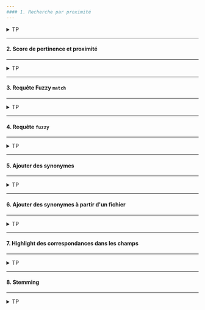 ```yaml
---
#### 1. Recherche par proximité
---
```

<details>
<summary>TP</summary>

##### :arrow_forward: Ajouter les documents de test

```
PUT /proximity/_doc/1
{
  "title": "Spicy Sauce"
}
```

```
PUT /proximity/_doc/2
{
  "title": "Spicy Tomato Sauce"
}
```

```
PUT /proximity/_doc/3
{
  "title": "Spicy Tomato and Garlic Sauce"
}
```

```
PUT /proximity/_doc/4
{
  "title": "Tomato Sauce (spicy)"
}
```

```
PUT /proximity/_doc/5
{
  "title": "Spicy and very delicious Tomato Sauce"
}
```

##### :arrow_forward: Ajouter le paramètre `slop` à la requête `match_phrase`

```
A compléter...
```

```
A compléter...
```

</details>


---
#### 2. Score de pertinence et proximité
---
<details>
<summary>TP</summary>

##### :arrow_forward: Un simple `match` dans une requête `bool`

```
A compléter...
```

##### :arrow_forward: Booster la pertinence en se basant sur le proximité

```
A compléter...
```

##### :arrow_forward: Ajouter le paramètre `slop`

```
A compléter...
```

</details>


---
#### 3. Requête Fuzzy `match`
---
<details>
<summary>TP</summary>

##### :arrow_forward: Recherche avec `fuzziness` à `auto`

```
A compléter...
```

```
A compléter...
```

##### :arrow_forward: Fuzziness pour `term` (en specifiant un entier)

```
A compléter...
```

##### :arrow_forward: Commutation de lettres avec transpositions

```
A compléter...
```

##### :arrow_forward: Désactiver les transpositions

```
A compléter...
```

</details>


---
#### 4. Requête `fuzzy`
---
<details>
<summary>TP</summary>

```
A compléter...
```

```
A compléter...
```

</details>

---
#### 5. Ajouter des synonymes
---
<details>
<summary>TP</summary>

<img src="https://i.ibb.co/yq5gBTV/01-Screenshot-from-2021-03-21-20-22-22.png" width="80%">

##### :arrow_forward: Creation d'un index avec un analyzer configuré

```
PUT /synonyms
{
  "settings": {
    "analysis": {
      "filter": {
        "synonym_test": {
          "type": "synonym", 
          "synonyms": [
            "awful => terrible",
            "awesome => great, super",
            "elasticsearch, logstash, kibana => elk",
            "weird, strange"
          ]
        }
      },
      "analyzer": {
        "my_analyzer": {
          "tokenizer": "standard",
          "filter": [
            "lowercase",
            "synonym_test"
          ]
        }
      }
    }
  },
  "mappings": {
    "properties": {
      "description": {
        "type": "text",
        "analyzer": "my_analyzer"
      }
    }
  }
}
```

##### :arrow_forward: Tester l"analyzer (avec les synonymes)

```
A compléter...
```

```
A compléter...
```

```
A compléter...
```

```
A compléter...
```

##### :arrow_forward: Ajouter un document de test

```
POST /synonyms/_doc
{
  "description": "Elasticsearch is awesome, but can also seem weird sometimes."
}
```

##### :arrow_forward: Rechercher des synonymes dans l'index

```
A compléter...
```

```
A compléter...
```

</details>


---
#### 6. Ajouter des synonymes à partir d'un fichier
---
<details>
<summary>TP</summary>

##### :arrow_forward: Creation d'un index avec un analyzer configuré

```
PUT /synonyms
{
  "settings": {
    "analysis": {
      "filter": {
        "synonym_test": {
          "type": "synonym",
          "synonyms_path": "analysis/synonyms.txt"
        }
      },
      "analyzer": {
        "my_analyzer": {
          "tokenizer": "standard",
          "filter": [
            "lowercase",
            "synonym_test"
          ]
        }
      }
    }
  },
  "mappings": {
    "properties": {
      "description": {
        "type": "text",
        "analyzer": "my_analyzer"
      }
    }
  }
}
```

##### :arrow_forward: Le fichier des synonymes (`config/analysis/synonyms.txt`)

```
### This is a comment

awful => terrible
awesome => great, super
elasticsearch, logstash, kibana => elk
weird, strange
```

##### :arrow_forward: Tester l'analyzer

```
A compléter...
```

</details>

---
#### 7. Highlight des correspondances dans les champs
---
<details>
<summary>TP</summary>

##### :arrow_forward: Ajouter un document de test

```
PUT /highlighting/_doc/1
{
  "description": "Let me tell you a story about Elasticsearch. It's a full-text search engine that is built on Apache Lucene. It's really easy to use, but also packs lots of advanced features that you can use to tweak its searching capabilities. Lots of well-known and established companies use Elasticsearch, and so should you!"
}
```

##### :arrow_forward: Highlight des correspondances dans le champs `description`

```
A compléter...
```

##### :arrow_forward: Spécifier un tag

```
A compléter...
```

</details>


---
#### 8. Stemming
---
<details>
<summary>TP</summary>

##### :arrow_forward: Creation d'un index de test

```
PUT /stemming_test
{
  "settings": {
    "analysis": {
      "filter": {
        "synonym_test": {
          "type": "synonym",
          "synonyms": [
            "firm => company",
            "love, enjoy"
          ]
        },
        "stemmer_test" : {
          "type" : "stemmer",
          "name" : "english"
        }
      },
      "analyzer": {
        "my_analyzer": {
          "tokenizer": "standard",
          "filter": [
            "lowercase",
            "synonym_test",
            "stemmer_test"
          ]
        }
      }
    }
  },
  "mappings": {
    "properties": {
      "description": {
        "type": "text",
        "analyzer": "my_analyzer"
      }
    }
  }
}
```

##### :arrow_forward: Ajouter un document de test

```
PUT /stemming_test/_doc/1
{
  "description": "I love working for my firm!"
}
```

##### :arrow_forward: Matching de document avec le mot de base (`work`)

```
A compléter...
```

##### :arrow_forward: La requête est stemmed, donc le document correspond encore

```
A compléter...
```

##### :arrow_forward: Synonymes et les mots stemmed sont toujours highlightés

```
A compléter...
```

</details>

